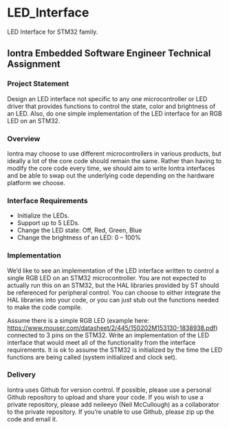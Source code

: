 # LED_Interface
LED Interface for STM32 family.


## Iontra Embedded Software Engineer Technical Assignment

### Project Statement
Design an LED interface not specific to any one microcontroller or LED driver that provides
functions to control the state, color and brightness of an LED. Also, do one simple
implementation of the LED interface for an RGB LED on an STM32.

### Overview
Iontra may choose to use different microcontrollers in various products, but ideally a lot of the
core code should remain the same. Rather than having to modify the core code every time, we
should aim to write Iontra interfaces and be able to swap out the underlying code depending
on the hardware platform we choose.

### Interface Requirements
- Initialize the LEDs.
- Support up to 5 LEDs.
- Change the LED state: Off, Red, Green, Blue
- Change the brightness of an LED: 0 – 100%

### Implementation
We’d like to see an implementation of the LED interface written to control a single RGB LED on
an STM32 microcontroller. You are not expected to actually run this on an STM32, but the HAL
libraries provided by ST should be referenced for peripheral control. You can choose to either
integrate the HAL libraries into your code, or you can just stub out the functions needed to
make the code compile.

Assume there is a simple RGB LED (example here:
https://www.mouser.com/datasheet/2/445/150202M153130-1838938.pdf) connected to 3
pins on the STM32. Write an implementation of the LED interface that would meet all of the
functionality from the interface requirements. It is ok to assume the STM32 is initialized by the
time the LED functions are being called (system initialized and clock set).

### Delivery
Iontra uses Github for version control. If possible, please use a personal Github repository to
upload and share your code. If you wish to use a private repository, please add neileeyo (Neil
McCullough) as a collaborator to the private repository.
If you’re unable to use Github, please zip up the code and email it.
